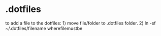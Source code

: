 # .dotfiles

to add a file to the dotfiles: 
	1) move file/folder to .dotfiles folder.
	2) ln -sf ~/.dotfiles/filename wherefilemustbe

